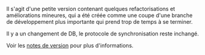 Il s'agit d'une petite version contenant quelques refactorisations et améliorations mineures, qui a été créée comme une coupe d'une branche de développement plus importante qui prend trop de temps à se terminer.

Il y a un changement de DB, le protocole de synchronisation reste inchangé.

Voir les [notes de version](https://github.com/zadam/trilium/releases/tag/v0.59.1) pour plus d'informations.